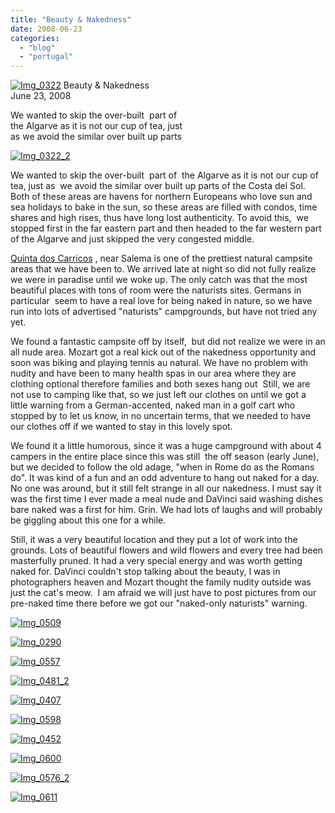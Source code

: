 ```yaml
---
title: "Beauty & Nakedness"
date: 2008-06-23
categories: 
  - "blog"
  - "portugal"
---
```


 [![Img_0322](http://soultravelers3new.local/images/2008/06/22/img_0322.jpg "Img_0322")](https://pub-ac94b3f306b24c0dba4238943c97f2e1.r2.dev/photos/uncategorized/2008/06/22/img_0322.jpg) Beauty & Nakedness  
June 23, 2008

We wanted to skip the over-built  part of  
the Algarve as it is not our cup of tea, just  
as we avoid the similar over built up parts

<!--more-->

[![Img_0322_2](http://soultravelers3new.local/images/2008/06/22/img_0322_2.jpg "Img_0322_2")](https://pub-ac94b3f306b24c0dba4238943c97f2e1.r2.dev/photos/uncategorized/2008/06/22/img_0322_2.jpg)

We wanted to skip the over-built  part of  the Algarve as it is not our cup of tea, just as  we avoid the similar over built up parts of the Costa del Sol.  Both of these areas are havens for northern Europeans who love sun and sea holidays to bake in the sun, so these areas are filled with condos, time shares and high rises, thus have long lost authenticity. To avoid this,  we stopped first in the far eastern part and then headed to the far western part of the Algarve and just skipped the very congested middle.

[Quinta dos Carricos](http://hotels.lonelyplanet.com/hotel/-P1000060852.html) , near Salema is one of the prettiest natural campsite areas that we have been to. We arrived late at night so did not fully realize we were in paradise until we woke up. The only catch was that the most beautiful places with tons of room were the naturists sites. Germans in particular  seem to have a real love for being naked in nature, so we have run into lots of advertised "naturists" campgrounds, but have not tried any yet.

We found a fantastic campsite off by itself,  but did not realize we were in an all nude area. Mozart got a real kick out of the nakedness opportunity and soon was biking and playing tennis au natural. We have no problem with nudity and have been to many health spas in our area where they are clothing optional therefore families and both sexes hang out  Still, we are not use to camping like that, so we just left our clothes on until we got a little warning from a German-accented, naked man in a golf cart who stopped by to let us know, in no uncertain terms, that we needed to have our clothes off if we wanted to stay in this lovely spot.

We found it a little humorous, since it was a huge campground with about 4 campers in the entire place since this was still  the off season (early June), but we decided to follow the old adage, "when in Rome do as the Romans do". It was kind of a fun and an odd adventure to hang out naked for a day. No one was around, but it still felt strange in all our nakedness. I must say it was the first time I ever made a meal nude and DaVinci said washing dishes bare naked was a first for him. Grin. We had lots of laughs and will probably be giggling about this one for a while.

Still, it was a very beautiful location and they put a lot of work into the grounds. Lots of beautiful flowers and wild flowers and every tree had been masterfully pruned. It had a very special energy and was worth getting naked for. DaVinci couldn't stop talking about the beauty, I was in photographers heaven and Mozart thought the family nudity outside was just the cat's meow.  I am afraid we will just have to post pictures from our pre-naked time there before we got our "naked-only naturists" warning.

[![Img_0509](http://soultravelers3new.local/images/2008/06/23/img_0509.jpg "Img_0509")](https://pub-ac94b3f306b24c0dba4238943c97f2e1.r2.dev/photos/uncategorized/2008/06/23/img_0509.jpg)

[![Img_0290](http://soultravelers3new.local/images/2008/06/23/img_0290.jpg "Img_0290")](https://pub-ac94b3f306b24c0dba4238943c97f2e1.r2.dev/photos/uncategorized/2008/06/23/img_0290.jpg)

[![Img_0557](http://soultravelers3new.local/images/2008/06/23/img_0557.jpg "Img_0557")](https://pub-ac94b3f306b24c0dba4238943c97f2e1.r2.dev/photos/uncategorized/2008/06/23/img_0557.jpg)

[![Img_0481_2](http://soultravelers3new.local/images/2008/06/23/img_0481_2.jpg "Img_0481_2")](https://pub-ac94b3f306b24c0dba4238943c97f2e1.r2.dev/photos/uncategorized/2008/06/23/img_0481_2.jpg)

[![Img_0407](http://soultravelers3new.local/images/2008/06/23/img_0407.jpg "Img_0407")](https://pub-ac94b3f306b24c0dba4238943c97f2e1.r2.dev/photos/uncategorized/2008/06/23/img_0407.jpg)

[![Img_0598](http://soultravelers3new.local/images/2008/06/23/img_0598.jpg "Img_0598")](https://pub-ac94b3f306b24c0dba4238943c97f2e1.r2.dev/photos/uncategorized/2008/06/23/img_0598.jpg)

[![Img_0452](http://soultravelers3new.local/images/2008/06/23/img_0452.jpg "Img_0452")](https://pub-ac94b3f306b24c0dba4238943c97f2e1.r2.dev/photos/uncategorized/2008/06/23/img_0452.jpg)

[![Img_0600](http://soultravelers3new.local/images/2008/06/23/img_0600.jpg "Img_0600")](https://pub-ac94b3f306b24c0dba4238943c97f2e1.r2.dev/photos/uncategorized/2008/06/23/img_0600.jpg)

[![Img_0576_2](http://soultravelers3new.local/images/2008/06/23/img_0576_2.jpg "Img_0576_2")](https://pub-ac94b3f306b24c0dba4238943c97f2e1.r2.dev/photos/uncategorized/2008/06/23/img_0576_2.jpg)

[![Img_0611](http://soultravelers3new.local/images/2008/06/23/img_0611.jpg "Img_0611")](https://pub-ac94b3f306b24c0dba4238943c97f2e1.r2.dev/photos/uncategorized/2008/06/23/img_0611.jpg)
